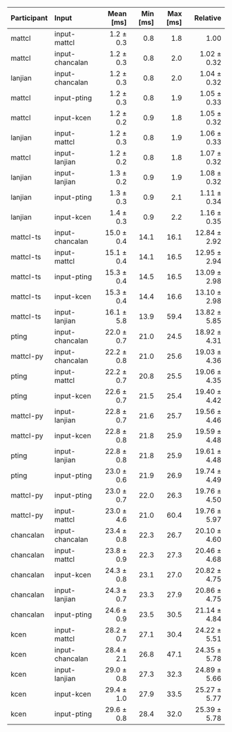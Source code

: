 | Participant | Input | Mean [ms] | Min [ms] | Max [ms] | Relative |
|:---|:---|---:|---:|---:|---:|
| mattcl | input-mattcl | 1.2 ± 0.3 | 0.8 | 1.8 | 1.00 |
| mattcl | input-chancalan | 1.2 ± 0.3 | 0.8 | 2.0 | 1.02 ± 0.32 |
| lanjian | input-chancalan | 1.2 ± 0.3 | 0.8 | 2.0 | 1.04 ± 0.32 |
| mattcl | input-pting | 1.2 ± 0.3 | 0.8 | 1.9 | 1.05 ± 0.33 |
| mattcl | input-kcen | 1.2 ± 0.2 | 0.9 | 1.8 | 1.05 ± 0.32 |
| lanjian | input-mattcl | 1.2 ± 0.3 | 0.8 | 1.9 | 1.06 ± 0.33 |
| mattcl | input-lanjian | 1.2 ± 0.2 | 0.8 | 1.8 | 1.07 ± 0.32 |
| lanjian | input-lanjian | 1.3 ± 0.2 | 0.9 | 1.9 | 1.08 ± 0.32 |
| lanjian | input-pting | 1.3 ± 0.3 | 0.9 | 2.1 | 1.11 ± 0.34 |
| lanjian | input-kcen | 1.4 ± 0.3 | 0.9 | 2.2 | 1.16 ± 0.35 |
| mattcl-ts | input-chancalan | 15.0 ± 0.4 | 14.1 | 16.1 | 12.84 ± 2.92 |
| mattcl-ts | input-mattcl | 15.1 ± 0.4 | 14.1 | 16.5 | 12.95 ± 2.94 |
| mattcl-ts | input-pting | 15.3 ± 0.4 | 14.5 | 16.5 | 13.09 ± 2.98 |
| mattcl-ts | input-kcen | 15.3 ± 0.4 | 14.4 | 16.6 | 13.10 ± 2.98 |
| mattcl-ts | input-lanjian | 16.1 ± 5.8 | 13.9 | 59.4 | 13.82 ± 5.85 |
| pting | input-chancalan | 22.0 ± 0.7 | 21.0 | 24.5 | 18.92 ± 4.31 |
| mattcl-py | input-chancalan | 22.2 ± 0.8 | 21.0 | 25.6 | 19.03 ± 4.36 |
| pting | input-mattcl | 22.2 ± 0.7 | 20.8 | 25.5 | 19.06 ± 4.35 |
| pting | input-kcen | 22.6 ± 0.7 | 21.5 | 25.4 | 19.40 ± 4.42 |
| mattcl-py | input-lanjian | 22.8 ± 0.7 | 21.6 | 25.7 | 19.56 ± 4.46 |
| mattcl-py | input-kcen | 22.8 ± 0.8 | 21.8 | 25.9 | 19.59 ± 4.48 |
| pting | input-lanjian | 22.8 ± 0.8 | 21.8 | 25.9 | 19.61 ± 4.48 |
| pting | input-pting | 23.0 ± 0.6 | 21.9 | 26.9 | 19.74 ± 4.49 |
| mattcl-py | input-pting | 23.0 ± 0.7 | 22.0 | 26.3 | 19.76 ± 4.50 |
| mattcl-py | input-mattcl | 23.0 ± 4.6 | 21.0 | 60.4 | 19.76 ± 5.97 |
| chancalan | input-chancalan | 23.4 ± 0.8 | 22.3 | 26.7 | 20.10 ± 4.60 |
| chancalan | input-mattcl | 23.8 ± 0.9 | 22.3 | 27.3 | 20.46 ± 4.68 |
| chancalan | input-kcen | 24.3 ± 0.8 | 23.1 | 27.0 | 20.82 ± 4.75 |
| chancalan | input-lanjian | 24.3 ± 0.7 | 23.3 | 27.9 | 20.86 ± 4.75 |
| chancalan | input-pting | 24.6 ± 0.9 | 23.5 | 30.5 | 21.14 ± 4.84 |
| kcen | input-mattcl | 28.2 ± 0.7 | 27.1 | 30.4 | 24.22 ± 5.51 |
| kcen | input-chancalan | 28.4 ± 2.1 | 26.8 | 47.1 | 24.35 ± 5.78 |
| kcen | input-lanjian | 29.0 ± 0.8 | 27.3 | 32.3 | 24.89 ± 5.66 |
| kcen | input-kcen | 29.4 ± 1.0 | 27.9 | 33.5 | 25.27 ± 5.77 |
| kcen | input-pting | 29.6 ± 0.8 | 28.4 | 32.0 | 25.39 ± 5.78 |
